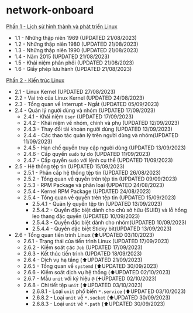 # network-onboard
[Phần 1 - Lịch sử hình thành và phát triển Linux](https://github.com/volehuy1998/network-onboard/blob/master/linux-onboard/linux-history-onboard.md)

- 1.1 - Những thập niên 1969 (UPDATED 21/08/2023)
- 1.2 - Những thập niên 1980 (UPDATED 21/08/2023)
- 1.3 - Những thập niên 1990 (UPDATED 21/08/2023)
- 1.4 - Năm 2015 (UPDATED 21/08/2023)
- 1.5 - Khái niệm phân phối (UPDATED 21/08/2023)
- 1.6 - Giấy phép lưu hành (UPDATED 21/08/2023)

[Phần 2 - Kiến trúc Linux](https://github.com/volehuy1998/network-onboard/blob/master/linux-onboard/linux-arch-onboard.md)

- 2.1 - Linux Kernel (UPDATED 27/08/2023)
- 2.2 - Vai trò của Linux Kernel (UPDATED 24/08/2023)
- 2.3 - Tổng quan về Interrupt - Ngắt (UPDATED 05/09/2023)
- 2.4 - Quản lý người dùng và nhóm (UPDATED 17/09/2023)
    - 2.4.1 - Khái niệm `User` (UPDATED 17/09/2023)
    - 2.4.2 - Khái niệm về nhóm, chính và phụ (UPDATED 12/09/2023)
    - 2.4.3 - Thay đổi tài khoản người dùng (UPDATED 13/09/2023)
    - 2.4.4 - Các thao tác quản lý trên người dùng và nhóm(UPDATED 11/09/2023)
    - 2.4.5 - Hạn chế quyền truy cập người dùng (UPDATED 13/09/2023)
    - 2.4.6 - Cấp quyền `sudo` tự do (UPDATED 11/09/2023)
    - 2.4.7 - Cấp quyền `sudo` với lệnh cụ thể (UPDATED 11/09/2023)
- 2.5 - Hệ thống tệp tin (UPDATED 15/09/2023)
    - 2.5.1 - Phân cấp hệ thống tệp tin (UPDATED 26/08/2023)
    - 2.5.2 - Tổng quan về quyền trên tệp tin (UPDATED 09/09/2023)
    - 2.5.3 - RPM Package và phân loại (UPDATED 24/08/2023)
    - 2.5.4 - Kernel RPM Package (UPDATED 24/08/2023)
    - 2.5.4 - Tổng quan về quyền trên tệp tin (UPDATED 15/09/2023)
        - 2.5.4.1 - Quản lý quyền tệp tin (UPDATED 13/09/2023)
        - 2.5.4.2 - Quyền đặc biệt dành cho chủ sở hữu (SUID) và lỗ hổng leo thang đặc quyền (UPDATED 10/09/2023)
        - 2.5.4.3 - Quyền đặc biệt dành cho nhóm(UPDATED 10/09/2023)
        - 2.5.4.4 - Quyền đặc biệt Sticky bit(UPDATED 13/09/2023)
- 2.6 - Tổng quan tiến trình Linux (:arrow_up:UPDATED 03/10/2023)
    - 2.6.1 - Trạng thái của tiến trình Linux (UPDATED 17/09/2023)
    - 2.6.2 - Kiểm soát các `Job` (UPDATED 17/09/2023)
    - 2.6.3 - Kết thúc tiến trình (UPDATED 18/09/2023)
    - 2.6.4 - Dịch vụ hạ tầng (:arrow_up:UPDATED 21/09/2023)
    - 2.6.5 - Tổng quan về `systemd` (:arrow_up:UPDATED 30/09/2023)
    - 2.6.6 - Kiểm soát dịch vụ hệ thống (:arrow_up:UPDATED 02/10/2023)
    - 2.6.7 - Mẫu `unit` với ký hiệu `@` (:heavy_plus_sign:UPDATED 02/10/2023)
    - 2.6.8 - Chi tiết tệp `unit` (:arrow_up:UPDATED 03/10/2023)
        - 2.6.8.1 - Loại `unit` phổ biến `*.service` (:arrow_up:UPDATED 03/10/2023)
        - 2.6.8.2 - Loại `unit` về `*.socket` (:arrow_up:UPDATED 30/09/2023)
        - 2.6.8.3 - Loại `unit` về `*.path` (:arrow_up:UPDATED 30/09/2023)